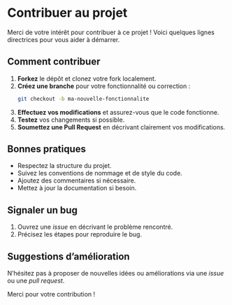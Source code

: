 # Contribuer au projet

Merci de votre intérêt pour contribuer à ce projet ! Voici quelques lignes directrices pour vous aider à démarrer.

## Comment contribuer

1. **Forkez** le dépôt et clonez votre fork localement.
2. **Créez une branche** pour votre fonctionnalité ou correction :
    ```bash
    git checkout -b ma-nouvelle-fonctionnalite
    ```
3. **Effectuez vos modifications** et assurez-vous que le code fonctionne.
4. **Testez** vos changements si possible.
5. **Soumettez une Pull Request** en décrivant clairement vos modifications.

## Bonnes pratiques

- Respectez la structure du projet.
- Suivez les conventions de nommage et de style du code.
- Ajoutez des commentaires si nécessaire.
- Mettez à jour la documentation si besoin.

## Signaler un bug

1. Ouvrez une *issue* en décrivant le problème rencontré.
2. Précisez les étapes pour reproduire le bug.

## Suggestions d’amélioration

N’hésitez pas à proposer de nouvelles idées ou améliorations via une *issue* ou une *pull request*.

Merci pour votre contribution !